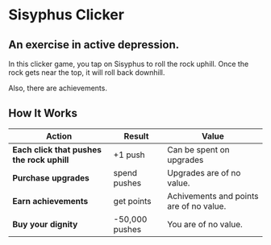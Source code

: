 # Sisyphus Clicker

## An exercise in active depression.

In this clicker game, you tap on Sisyphus to roll the rock uphill. Once the rock gets near the top, it will roll back downhill.

Also, there are achievements.

## How It Works

| Action                                     | Result         | Value                                   |
| ------------------------------------------ | -------------- | --------------------------------------- |
| **Each click that pushes the rock uphill** | +1 push        | Can be spent on upgrades                |
| **Purchase upgrades**                      | spend pushes   | Upgrades are of no value.               |
| **Earn achievements**                      | get points     | Achivements and points are of no value. |
| **Buy your dignity**                       | -50,000 pushes | You are of no value.                    |
